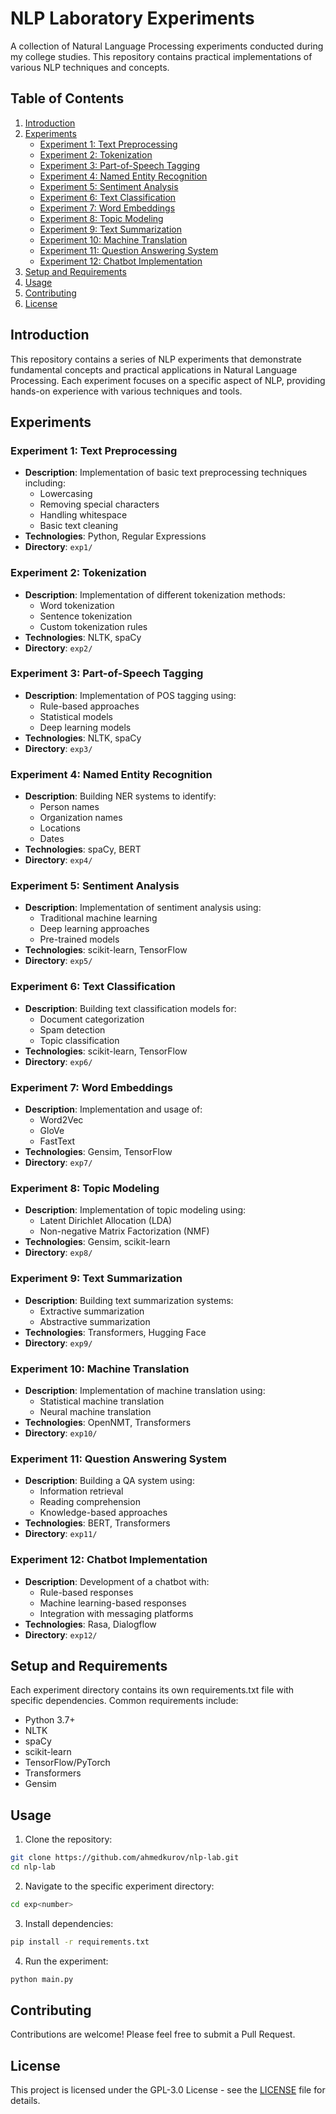 # NLP Laboratory Experiments

A collection of Natural Language Processing experiments conducted during my college studies. This repository contains practical implementations of various NLP techniques and concepts.

## Table of Contents

1. [Introduction](#introduction)
2. [Experiments](#experiments)
   - [Experiment 1: Text Preprocessing](#experiment-1-text-preprocessing)
   - [Experiment 2: Tokenization](#experiment-2-tokenization)
   - [Experiment 3: Part-of-Speech Tagging](#experiment-3-part-of-speech-tagging)
   - [Experiment 4: Named Entity Recognition](#experiment-4-named-entity-recognition)
   - [Experiment 5: Sentiment Analysis](#experiment-5-sentiment-analysis)
   - [Experiment 6: Text Classification](#experiment-6-text-classification)
   - [Experiment 7: Word Embeddings](#experiment-7-word-embeddings)
   - [Experiment 8: Topic Modeling](#experiment-8-topic-modeling)
   - [Experiment 9: Text Summarization](#experiment-9-text-summarization)
   - [Experiment 10: Machine Translation](#experiment-10-machine-translation)
   - [Experiment 11: Question Answering System](#experiment-11-question-answering-system)
   - [Experiment 12: Chatbot Implementation](#experiment-12-chatbot-implementation)
3. [Setup and Requirements](#setup-and-requirements)
4. [Usage](#usage)
5. [Contributing](#contributing)
6. [License](#license)

## Introduction

This repository contains a series of NLP experiments that demonstrate fundamental concepts and practical applications in Natural Language Processing. Each experiment focuses on a specific aspect of NLP, providing hands-on experience with various techniques and tools.

## Experiments

### Experiment 1: Text Preprocessing
- **Description**: Implementation of basic text preprocessing techniques including:
  - Lowercasing
  - Removing special characters
  - Handling whitespace
  - Basic text cleaning
- **Technologies**: Python, Regular Expressions
- **Directory**: `exp1/`

### Experiment 2: Tokenization
- **Description**: Implementation of different tokenization methods:
  - Word tokenization
  - Sentence tokenization
  - Custom tokenization rules
- **Technologies**: NLTK, spaCy
- **Directory**: `exp2/`

### Experiment 3: Part-of-Speech Tagging
- **Description**: Implementation of POS tagging using:
  - Rule-based approaches
  - Statistical models
  - Deep learning models
- **Technologies**: NLTK, spaCy
- **Directory**: `exp3/`

### Experiment 4: Named Entity Recognition
- **Description**: Building NER systems to identify:
  - Person names
  - Organization names
  - Locations
  - Dates
- **Technologies**: spaCy, BERT
- **Directory**: `exp4/`

### Experiment 5: Sentiment Analysis
- **Description**: Implementation of sentiment analysis using:
  - Traditional machine learning
  - Deep learning approaches
  - Pre-trained models
- **Technologies**: scikit-learn, TensorFlow
- **Directory**: `exp5/`

### Experiment 6: Text Classification
- **Description**: Building text classification models for:
  - Document categorization
  - Spam detection
  - Topic classification
- **Technologies**: scikit-learn, TensorFlow
- **Directory**: `exp6/`

### Experiment 7: Word Embeddings
- **Description**: Implementation and usage of:
  - Word2Vec
  - GloVe
  - FastText
- **Technologies**: Gensim, TensorFlow
- **Directory**: `exp7/`

### Experiment 8: Topic Modeling
- **Description**: Implementation of topic modeling using:
  - Latent Dirichlet Allocation (LDA)
  - Non-negative Matrix Factorization (NMF)
- **Technologies**: Gensim, scikit-learn
- **Directory**: `exp8/`

### Experiment 9: Text Summarization
- **Description**: Building text summarization systems:
  - Extractive summarization
  - Abstractive summarization
- **Technologies**: Transformers, Hugging Face
- **Directory**: `exp9/`

### Experiment 10: Machine Translation
- **Description**: Implementation of machine translation using:
  - Statistical machine translation
  - Neural machine translation
- **Technologies**: OpenNMT, Transformers
- **Directory**: `exp10/`

### Experiment 11: Question Answering System
- **Description**: Building a QA system using:
  - Information retrieval
  - Reading comprehension
  - Knowledge-based approaches
- **Technologies**: BERT, Transformers
- **Directory**: `exp11/`

### Experiment 12: Chatbot Implementation
- **Description**: Development of a chatbot with:
  - Rule-based responses
  - Machine learning-based responses
  - Integration with messaging platforms
- **Technologies**: Rasa, Dialogflow
- **Directory**: `exp12/`

## Setup and Requirements

Each experiment directory contains its own requirements.txt file with specific dependencies. Common requirements include:

- Python 3.7+
- NLTK
- spaCy
- scikit-learn
- TensorFlow/PyTorch
- Transformers
- Gensim

## Usage

1. Clone the repository:
```bash
git clone https://github.com/ahmedkurov/nlp-lab.git
cd nlp-lab
```

2. Navigate to the specific experiment directory:
```bash
cd exp<number>
```

3. Install dependencies:
```bash
pip install -r requirements.txt
```

4. Run the experiment:
```bash
python main.py
```

## Contributing

Contributions are welcome! Please feel free to submit a Pull Request.

## License

This project is licensed under the GPL-3.0 License - see the [LICENSE](LICENSE) file for details. 